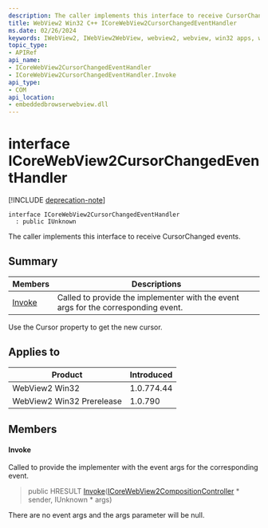 ```yaml
---
description: The caller implements this interface to receive CursorChanged events.
title: WebView2 Win32 C++ ICoreWebView2CursorChangedEventHandler
ms.date: 02/26/2024
keywords: IWebView2, IWebView2WebView, webview2, webview, win32 apps, win32, edge, ICoreWebView2, ICoreWebView2Controller, browser control, edge html, ICoreWebView2CursorChangedEventHandler
topic_type: 
- APIRef
api_name:
- ICoreWebView2CursorChangedEventHandler
- ICoreWebView2CursorChangedEventHandler.Invoke
api_type:
- COM
api_location:
- embeddedbrowserwebview.dll
---
```


# interface ICoreWebView2CursorChangedEventHandler

[!INCLUDE [deprecation-note](../includes/deprecation-note.md)]

```
interface ICoreWebView2CursorChangedEventHandler
  : public IUnknown
```

The caller implements this interface to receive CursorChanged events.

## Summary

 Members                        | Descriptions
--------------------------------|---------------------------------------------
[Invoke](#invoke) | Called to provide the implementer with the event args for the corresponding event.

Use the Cursor property to get the new cursor.

## Applies to

Product                         | Introduced
--------------------------------|---------------------------------------------
WebView2 Win32            |    1.0.774.44
WebView2 Win32 Prerelease |    1.0.790

## Members

#### Invoke

Called to provide the implementer with the event args for the corresponding event.

> public HRESULT [Invoke](#invoke)([ICoreWebView2CompositionController](icorewebview2compositioncontroller.md) * sender, IUnknown * args)

There are no event args and the args parameter will be null.

